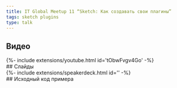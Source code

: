```yaml
---
title: IT Global Meetup 11 “Sketch: Как создавать свои плагины”
tags: sketch plugins
type: talk
---
```

## Видео
<div>{%- include extensions/youtube.html id='tObwFvgv4Go' -%}</div>
## Слайды
<div>{%- include extensions/speakerdeck.html id='' -%}</div>
## Исходный код примера

